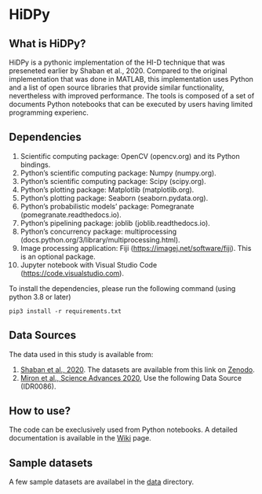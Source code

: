 # HiDPy

## What is HiDPy?
HiDPy is a pythonic implementation of the HI-D technique that was preseneted earlier by Shaban et al., 2020. 
Compared to the original implementation that was done in MATLAB, this implementation uses Python and a list of open source libraries that provide similar functionality, nevertheless with improved performance. The tools is composed of a set of documents Python notebooks that can be executed by users having limited programming experienc.   

## Dependencies 

1. Scientific computing package: OpenCV (opencv.org) and its Python bindings.
2. Python’s scientific computing package: Numpy (numpy.org).
3. Python’s scientific computing package: Scipy (scipy.org).
4. Python’s plotting package: Matplotlib (matplotlib.org).
5. Python’s plotting package: Seaborn (seaborn.pydata.org).
6. Python’s probabilistic models’ package: Pomegranate (pomegranate.readthedocs.io).
7. Python’s pipelining package: joblib (joblib.readthedocs.io).
8. Python’s concurrency package: multiprocessing (docs.python.org/3/library/multiprocessing.html).
9. Image processing application: Fiji (https://imagej.net/software/fiji). This is an optional package.
10. Jupyter notebook with Visual Studio Code (https://code.visualstudio.com).

To install the dependencies, please run the following command (using python 3.8 or later)

```
pip3 install -r requirements.txt 
```

## Data Sources 

The data used in this study is available from: 
1. [Shaban et al., 2020](https://genomebiology.biomedcentral.com/articles/10.1186/s13059-020-02002-6). The datasets are available from this link on [Zenodo](https://zenodo.org/record/3634348#.Y4DBStLMJGo).
2. [Miron et al., Science Advances 2020](https://www.science.org/doi/10.1126/sciadv.aba8811), Use the following Data Source (IDR0086).

## How to use?
The code can be execlusively used from Python notebooks. A detailed documentation is available in the [Wiki](https://github.com/haitham-shaban/hidpy/wiki) page. 

## Sample datasets
A few sample datasets are availabel in the [data](https://github.com/haitham-shaban/hidpy/tree/main/data/) directory. 